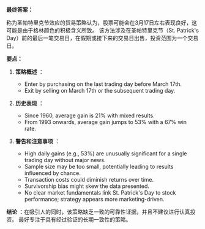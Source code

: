  **最终答案：** 

称为圣帕特里克节效应的贸易策略认为，股票可能会在3月17日左右表现良好，这可能是由于格林颜色的积极含义所致。 该方法涉及在圣帕特里克节（St. Patrick's Day）前的最后一笔交易日，在假期或接下来的交易日出售，投资范围为一个交易日。

 **要点：** 

1. **策略概述** ：
   - Enter by purchasing on the last trading day before March 17th.
   - Exit by selling on March 17th or the subsequent trading day.

2. **历史表现** ：
   - Since 1960, average gain is 21% with mixed results.
   - From 1993 onwards, average gain jumps to 53% with a 67% win rate.

3. **警告和注意事项** ：
   - High daily gains (e.g., 53%) are unusually significant for a single trading day without major news.
   - Sample size may be too small, potentially leading to results influenced by chance.
   - Transaction costs could diminish returns over time.
   - Survivorship bias might skew the data presented.
   - No clear market fundamentals link St. Patrick's Day to stock performance; strategy appears more marketing-driven.

 **结论** ：在吸引人的同时，该策略缺乏一致的可靠性证据，并且不建议进行认真投资。 最好专注于具有经过验证的长期一致性的策略。